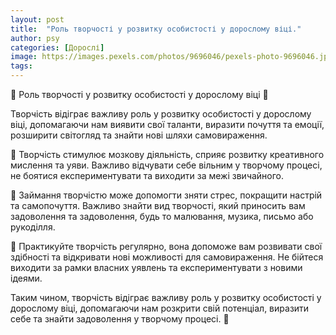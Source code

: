 ```yaml
---
layout: post
title:  "Роль творчості у розвитку особистості у дорослому віці."
author: psy
categories: [Дорослі]
image: https://images.pexels.com/photos/9696046/pexels-photo-9696046.jpeg?auto=compress&cs=tinysrgb&fit=crop&h=627&w=1200
tags: 
---
```


🎨 Роль творчості у розвитку особистості у дорослому віці 🌟

Творчість відіграє важливу роль у розвитку особистості у дорослому віці, допомагаючи нам виявити свої таланти, виразити почуття та емоції, розширити світогляд та знайти нові шляхи самовираження. 

🧠 Творчість стимулює мозкову діяльність, сприяє розвитку креативного мислення та уяви. Важливо відчувати себе вільним у творчому процесі, не боятися експериментувати та виходити за межі звичайного.

🌿 Займання творчістю може допомогти зняти стрес, покращити настрій та самопочуття. Важливо знайти вид творчості, який приносить вам задоволення та задоволення, будь то малювання, музика, письмо або рукоділля.

💪 Практикуйте творчість регулярно, вона допоможе вам розвивати свої здібності та відкривати нові можливості для самовираження. Не бійтеся виходити за рамки власних уявлень та експериментувати з новими ідеями.

Таким чином, творчість відіграє важливу роль у розвитку особистості у дорослому віці, допомагаючи нам розкрити свій потенціал, виразити себе та знайти задоволення у творчому процесі. 🌈


